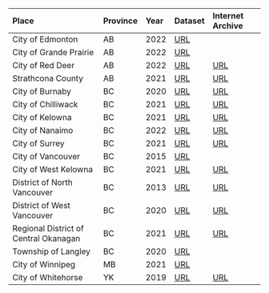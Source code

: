 |Place|Province|Year|Dataset|Internet Archive|
|:----|:----|:----|:----|:----|
|City of Edmonton|AB|2022|[URL](https://data.edmonton.ca/Thematic-Features/Orthophoto-Repository-2022/kxm6-2bqc)| |
|City of Grande Prairie|AB|2022|[URL](https://opendata-cityofgp.hub.arcgis.com/search?tags=aerial%20imagery)| |
|City of Red Deer|AB|2022|[URL](https://data.reddeer.ca/orthophotography)|[URL](https://archive.org/details/city-of-red-deer-2022-orthoimagery)|
|Strathcona County|AB|2021|[URL](https://data.strathcona.ca/browse?category=Imagery&q=2021&sortBy=relevance&tags=orthophotos+-+2021)|[URL](https://archive.org/details/strathcona-county-2021-orthoimagery) |
|City of Burnaby|BC|2020|[URL](https://burnaby.maps.arcgis.com/home/item.html?id=3d743d46d0fc448bae72b61846f80f5d)|[URL](https://archive.org/details/city-of-burnaby-2020-orthoimagery)|
|City of Chilliwack|BC|2021|[URL](https://www.chilliwack.com/main/page.cfm?id=2331&odAction=viewItem&odID=177)|[URL](https://archive.org/details/city-of-chilliwack-2021-orthoimagery) |
|City of Kelowna|BC|2021|[URL](https://www.kelowna.ca/city-services/maps-open-data/orthophotos)|[URL](https://archive.org/details/city-of-kelowna-2021-orthoimagery)|
|City of Nanaimo|BC|2022|[URL](https://www.nanaimo.ca/ortho)|[URL](https://archive.org/details/city-of-nanaimo-2022-orthoimagery)|
|City of Surrey|BC|2021|[URL](https://data.surrey.ca/dataset/2021-orthophoto)|[URL](https://archive.org/details/city-of-surrey-2021-04-orthoimagery)|
|City of Vancouver|BC|2015|[URL](https://opendata.vancouver.ca/explore/dataset/orthophoto-imagery-2015/table/)| |
|City of West Kelowna|BC|2021|[URL](https://www.westkelownacity.ca/en/building-business-and-development/open-data.aspx)|[URL](https://archive.org/details/city-of-west-kelowna-2021-orthoimagery)|
|District of North Vancouver|BC|2013|[URL](https://geoweb.dnv.org/data/)|[URL](https://archive.org/details/district-of-north-vancouver-2013-orthoimagery)|
|District of West Vancouver|BC|2020|[URL](https://mapping.westvancouver.ca/OD/dbo_OPENDATA_FILES_list.php?page=list)|[URL](https://archive.org/details/district-of-west-vancouver-2020-orthoimagery)|
|Regional District of Central Okanagan|BC|2021|[URL](https://gis-rdco.hub.arcgis.com/pages/open-data)|[URL](https://archive.org/details/regional-district-of-central-okanagan-2021-orthoimagery)|
|Township of Langley|BC|2020|[URL](https://tol.maps.arcgis.com/apps/webappviewer/index.html?id=2676cc617ab34901ad31e036cc12d547)| |
|City of Winnipeg|MB|2021|[URL](https://data.winnipeg.ca/City-Planning/Orthographic-Photography-Tiles/xwk4-6qbc)| |
|City of Whitehorse|YK|2019|[URL](https://data.whitehorse.ca/)|[URL](https://archive.org/details/whitehorse-2019-orthoimagery)|
